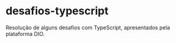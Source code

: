 # desafios-typescript
Resolução de alguns desafios com TypeScript, apresentados pela plataforma DIO.
